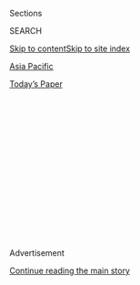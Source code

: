 <div id="app">

<div>

<div>

<div>

<div class="NYTAppHideMasthead css-1q2w90k e1suatyy0">

<div class="section css-ui9rw0 e1suatyy2">

<div class="css-eph4ug er09x8g0">

<div class="css-6n7j50">

</div>

<span class="css-1dv1kvn">Sections</span>

<div class="css-10488qs">

<span class="css-1dv1kvn">SEARCH</span>

</div>

[Skip to content](#site-content)[Skip to site index](#site-index)

</div>

<div id="masthead-section-label" class="css-1wr3we4 eaxe0e00">

[Asia
Pacific](https://www.nytimes3xbfgragh.onion/section/world/asia)

</div>

<div class="css-10698na e1huz5gh0">

</div>

</div>

<div id="masthead-bar-one" class="section hasLinks css-15hmgas e1csuq9d3">

<div class="css-uqyvli e1csuq9d0">

</div>

<div class="css-1uqjmks e1csuq9d1">

</div>

<div class="css-9e9ivx">

[](https://myaccount.nytimes3xbfgragh.onion/auth/login?response_type=cookie&client_id=vi)

</div>

<div class="css-1bvtpon e1csuq9d2">

[Today’s
Paper](https://www.nytimes3xbfgragh.onion/section/todayspaper)

</div>

</div>

</div>

</div>

<div data-aria-hidden="false">

<div id="site-content" data-role="main">

<div>

<div class="css-1aor85t" style="opacity:0.000000001;z-index:-1;visibility:hidden">

<div class="css-1hqnpie">

<div class="css-epjblv">

<span class="css-17xtcya">[Asia
Pacific](/section/world/asia)</span><span class="css-x15j1o">|</span><span class="css-fwqvlz">‘Extremely
Evil Misconduct’: Thailand’s Palace Intrigue Spills Into
View</span>

</div>

<div class="css-k008qs">

<div class="css-1iwv8en">

<span class="css-18z7m18"></span>

<div>

</div>

</div>

<span class="css-1n6z4y">https://nyti.ms/2NDC04s</span>

<div class="css-1705lsu">

<div class="css-4xjgmj">

<div class="css-4skfbu" data-role="toolbar" data-aria-label="Social Media Share buttons, Save button, and Comments Panel with current comment count" data-testid="share-tools">

  - 
  - 
  - 
  - 
    
    <div class="css-6n7j50">
    
    </div>

  - 
  - 

</div>

</div>

</div>

</div>

</div>

</div>

<div class="css-13pd83m">

</div>

<div id="top-wrapper" class="css-1sy8kpn">

<div id="top-slug" class="css-l9onyx">

Advertisement

</div>

[Continue reading the main
story](#after-top)

<div class="ad top-wrapper" style="text-align:center;height:100%;display:block;min-height:250px">

<div id="top" class="place-ad" data-position="top" data-size-key="top">

</div>

</div>

<div id="after-top">

</div>

</div>

<div>

<div id="sponsor-wrapper" class="css-1hyfx7x">

<div id="sponsor-slug" class="css-19vbshk">

Supported by

</div>

[Continue reading the main
story](#after-sponsor)

<div id="sponsor" class="ad sponsor-wrapper" style="text-align:center;height:100%;display:block">

</div>

<div id="after-sponsor">

</div>

</div>

<div class="css-186x18t">

</div>

<div class="css-ls6wgr ehdk2mb0">

# ‘Extremely Evil Misconduct’: Thailand’s Palace Intrigue Spills Into View

</div>

Six months after King Maha Vajiralongkorn’s coronation, aide after aide
has been ousted and denounced, even as he moves to bolster his
authority.

<div class="css-79elbk" data-testid="photoviewer-wrapper">

<div class="css-z3e15g" data-testid="photoviewer-wrapper-hidden">

</div>

<div class="css-1a48zt4 ehw59r15" data-testid="photoviewer-children">

![<span class="css-16f3y1r e13ogyst0" data-aria-hidden="true">King Maha
Vajiralongkorn of Thailand has taken high-profile steps that seem to
have bolstered his
authority.</span><span class="css-cnj6d5 e1z0qqy90" itemprop="copyrightHolder"><span class="css-1ly73wi e1tej78p0">Credit...</span><span><span>Athit
Perawongmetha/Reuters</span></span></span>](https://static01.graylady3jvrrxbe.onion/images/2019/11/07/world/07thailand-king-p1/merlin_163171704_b5e895f8-a461-4cc3-8dda-286b31bc68f0-articleLarge.jpg?quality=75&auto=webp&disable=upscale)

</div>

</div>

<div class="css-18e8msd">

<div class="css-vp77d3 epjyd6m0">

<div class="css-hus3qt ey68jwv0" data-aria-hidden="true">

[![Hannah
Beech](https://static01.graylady3jvrrxbe.onion/images/2018/10/08/multimedia/author-hannah-beech/author-hannah-beech-thumbLarge.png
"Hannah Beech")](https://www.nytimes3xbfgragh.onion/by/hannah-beech)

</div>

<div class="css-1baulvz">

By [<span class="css-1baulvz last-byline" itemprop="name">Hannah
Beech</span>](https://www.nytimes3xbfgragh.onion/by/hannah-beech)

</div>

</div>

  - 
    
    <div class="css-ld3wwf e16638kd2">
    
    Nov. 6,
    2019
    
    </div>

  - 
    
    <div class="css-4xjgmj">
    
    <div class="css-d8bdto" data-role="toolbar" data-aria-label="Social Media Share buttons, Save button, and Comments Panel with current comment count" data-testid="share-tools">
    
      - 
      - 
      - 
      - 
        
        <div class="css-6n7j50">
        
        </div>
    
      - 
      - 
    
    </div>
    
    </div>

</div>

<div class="css-mdjrty">

[阅读简体中文版](https://cn.nytimes3xbfgragh.onion/asia-pacific/20191106/thailand-king-consort-wives/ "Read in Simplified Chinese")[閱讀繁體中文版](https://cn.nytimes3xbfgragh.onion/asia-pacific/20191106/thailand-king-consort-wives/zh-hant/ "Read in Traditional Chinese")[Leer
en
español](https://www.nytimes3xbfgragh.onion/es/2019/11/07/espanol/mundo/tailandia-monarquia-escandalos.html "Read in Spanish")

</div>

</div>

<div class="section meteredContent css-1r7ky0e" name="articleBody" itemprop="articleBody">

<div class="css-1fanzo5 StoryBodyCompanionColumn">

<div class="css-53u6y8">

BANGKOK — The denunciations have swirled through Thailand’s gilded
palaces with the rhetorical extravagance of a Shakespearean history.

The official consort to the king was [accused of trying to upstage the
queen](https://www.nytimes3xbfgragh.onion/2019/10/21/world/asia/king-thailand-royal-consort.html?module=inline)
and “undermining the nation,” leading to the stripping of her royal
titles after less than three months on the job.

A grand chamberlain was removed for “severely immoral acts” that
allegedly included forcing a paramour to undergo an abortion.

And last week, four more courtiers, two of whom were described as
bedchamber pages, were removed for “[extremely evil
misconduct](http://www.ratchakitcha.soc.go.th/DATA/PDF/2562/B/057/T_0001.PDF).”

</div>

</div>

<div class="css-1fanzo5 StoryBodyCompanionColumn">

<div class="css-53u6y8">

*\[Read:* [*The Thai palace posted dozens of unusual photos of the
King’s consort. Then the website went
down.*](https://www.nytimes3xbfgragh.onion/2019/08/27/world/asia/thailand-consort-king.html?rref=collection%2Fbyline%2Fhannah-beech)*\]*

Nearly half a year ago, King Maha Vajiralongkorn Bodindradebayavarangkun
was [crowned in a lavish
spectacle](https://www.nytimes3xbfgragh.onion/2019/05/04/world/asia/thailand-king-maha-vajiralongkorn.html)
culminating in the placement of a 16-pound crown on his head. Since then
the 67-year-old king has assembled a court whose intrigue frequently
spills onto the pages of the Royal Thai Government Gazette, which
normally records more anodyne matters.

The explosive details of the palace purges stand in contrast to the
reserved tenor of the seven-decade reign of [King Bhumibol
Adulyadej](https://www.nytimes3xbfgragh.onion/2016/10/14/world/asia/thai-king-bhumibol-adulyadej-dies.html?searchResultPosition=3&module=inline),
his father. At the time of his death in 2016, King Bhumibol was the
world’s longest-serving royal. He did not leave Thailand for decades,
and he was often pictured in rice paddies or factories with his
subjects.

King Maha Vajiralongkorn spends much of his time in Germany and has not
continued the tradition of communing with ordinary Thais, at least in
photos that have been made public. The king has taken high-profile steps
that appear to have bolstered his authority.

Last year, he [assumed oversight over the Crown Property
Bureau](https://www.nytimes3xbfgragh.onion/2018/06/17/world/asia/thailand-king-assets.html),
whose fortune, believed to be upward of $30 billion, helps make him one
of the world’s wealthiest royals.

</div>

</div>

<div class="css-1fanzo5 StoryBodyCompanionColumn">

<div class="css-53u6y8">

In February, he [quashed the political
candidacy](https://www.nytimes3xbfgragh.onion/2019/02/08/world/asia/thailand-prime-minister-princess.html)
of his elder sister, Ubolratana Rajakanya Sirivadhana Varnavadi, calling
her attempt to run for prime minister “highly inappropriate.”

</div>

</div>

<div class="css-79elbk" data-testid="photoviewer-wrapper">

<div class="css-z3e15g" data-testid="photoviewer-wrapper-hidden">

</div>

<div class="css-1a48zt4 ehw59r15" data-testid="photoviewer-children">

![<span class="css-16f3y1r e13ogyst0" data-aria-hidden="true">Preechapol
Pongpanich, a Thai politician, with the candidacy application of the
king’s elder sister, Ubolratana Rajakanya Sirivadhana Varnavadi. The
king put a stop to her campaign for prime
minister.</span><span class="css-cnj6d5 e1z0qqy90" itemprop="copyrightHolder"><span class="css-1ly73wi e1tej78p0">Credit...</span><span>Athit
Perawongmetha/Reuters</span></span>](https://static01.graylady3jvrrxbe.onion/images/2019/11/01/world/00thailand-king-3/merlin_151312146_7d17c853-2422-4d0a-8e6f-1825592a45f7-articleLarge.jpg?quality=75&auto=webp&disable=upscale)

</div>

</div>

<div class="css-1fanzo5 StoryBodyCompanionColumn">

<div class="css-53u6y8">

Last month, he ordered two infantry units in Bangkok, the capital, moved
from normal military command to that of his royal corps.

“This direct taking of control is something that we haven’t seen since
the end of absolute monarchy in 1932,” said [Tamara
Loos](https://history.cornell.edu/tamara-loos), the chair of the history
department at Cornell University and an expert on Thai monarchic
traditions. “It’s a slide toward something that is very different from
his father’s behind-the-scenes way of operating.”

The recent announcement that four palace insiders were being stripped of
their royal and military titles capped a tumultuous week, which began
when the king’s official companion was publicly purged.

On Oct. 21, an announcement in the Royal Thai Government Gazette stated
that Sineenat Wongvajirapakdi had been divested of her title of noble
consort. She was accused of “ingratitude” and of scheming against Queen
Suthida Vajiralongkorn Na Ayudhya, the king’s fourth wife.

</div>

</div>

<div class="css-1fanzo5 StoryBodyCompanionColumn">

<div class="css-53u6y8">

Ms. Sineenat’s actions “caused the royal household staff to be
discordant,” the official statement
said.

</div>

</div>

<div class="css-79elbk" data-testid="photoviewer-wrapper">

<div class="css-z3e15g" data-testid="photoviewer-wrapper-hidden">

</div>

<div class="css-1a48zt4 ehw59r15" data-testid="photoviewer-children">

<div class="css-1xdhyk6 erfvjey0">

<span class="css-1ly73wi e1tej78p0">Image</span>

<div class="css-zjzyr8">

<div data-testid="lazyimage-container" style="height:257.77777777777777px">

</div>

</div>

</div>

<span class="css-16f3y1r e13ogyst0" data-aria-hidden="true">Sineenat
Wongvajirapakdi was briefly the king’s noble consort, a title that had
not been used in more than 80
years. </span><span class="css-cnj6d5 e1z0qqy90" itemprop="copyrightHolder"><span class="css-1ly73wi e1tej78p0">Credit...</span><span>Thailand
Royal Office</span></span>

</div>

</div>

<div class="css-1fanzo5 StoryBodyCompanionColumn">

<div class="css-53u6y8">

A nursing college graduate, Ms. Sineenat had enjoyed her official
position, which is separate from that of wife, for only a matter of
weeks. The title of noble consort had not been used since Thailand
abolished absolute monarchy and polygamy more than eight decades ago.

Two days after Ms. Sineenat was stripped of her title, several other
courtiers, including a senior [representative of the king in many
ceremonies](http://www.ratchakitcha.soc.go.th/DATA/PDF/2562/B/056/T_0003.PDF),
a nurse and a veterinarian from the royal canine division were dismissed
for what was termed “severely evil misconduct using their government
positions to seek benefits for themselves.”

Similar phrasing was used last week to describe the purported misdeeds
of four others. Two of the courtiers were accused of adultery, which was
deemed “an offense of the principles of the royal household staff.”

“You wouldn’t imagine that this is the language of a government
gazette,” Ms. Loos said. “It’s more like a tabloid.”

The king, who is known in some official pronouncements as “the sacred
lord over all heads,” has been married four times. His first wife, who
is also his first cousin, retained the title of princess even after
their divorce in 1991. They had one
daughter.

</div>

</div>

<div id="2019-11-01-thailand-king-chart" class="section interactive-content interactive-size-scoop css-174j8de" data-id="100000006801781">

<div class="css-17ih8de interactive-body" data-sourceid="100000006801781">

<div id="g-thaiking-box" class="ai2html">

<div id="g-thaiking-600" class="g-artboard" style="width:600px; height:242.422415167902px;" data-aspect-ratio="2.475" data-min-width="600">

![](data:image/gif;base64,R0lGODlhCgAKAIAAAB8fHwAAACH5BAEAAAAALAAAAAAKAAoAAAIIhI+py+0PYysAOw==)

<div id="g-ai0-1" class="g-Layer_1 g-aiAbs g-aiPointText" style="top:19.3236%;margin-top:-8.8px;left:2.8213%;width:68px;">

Married

</div>

<div id="g-ai0-2" class="g-Layer_1 g-aiAbs g-aiPointText" style="top:19.8954%;margin-top:-8.2px;left:57.9051%;width:180px;">

King Maha
Vajiralongkorn

</div>

<div id="g-ai0-3" class="g-Layer_1 g-aiAbs g-aiPointText" style="top:26.7531%;margin-top:-8.9px;left:2.8212%;width:74px;">

Divorced

</div>

<div id="g-ai0-4" class="g-Layer_1 g-aiAbs g-aiPointText" style="top:54.3538%;margin-top:-8.8px;left:20.5008%;margin-left:-73.5px;width:147px;">

Princess
Soamsawali

</div>

<div id="g-ai0-5" class="g-Layer_1 g-aiAbs g-aiPointText" style="top:61.1601%;margin-top:-16.3px;right:0.5448%;width:67px;">

Queen

Suthida

</div>

<div id="g-ai0-6" class="g-Layer_1 g-aiAbs g-aiPointText" style="top:59.3039%;margin-top:-8.8px;left:41.471%;width:78px;">

Sujarinee

</div>

<div id="g-ai0-7" class="g-Layer_1 g-aiAbs g-aiPointText" style="top:64.2539%;margin-top:-8.8px;left:72.1748%;margin-left:-35.5px;width:71px;">

Srirasmi

</div>

<div id="g-ai0-8" class="g-Layer_1 g-aiAbs g-aiPointText" style="top:64.8797%;margin-top:-7.3px;left:0.2657%;width:49px;">

1977

</div>

<div id="g-ai0-9" class="g-Layer_1 g-aiAbs g-aiPointText" style="top:69.4083%;margin-top:-7.3px;left:44.3257%;width:39px;">

’96

</div>

<div id="g-ai0-10" class="g-Layer_1 g-aiAbs g-aiPointText" style="top:69.4082%;margin-top:-7.3px;left:39.2336%;width:39px;">

’94

</div>

<div id="g-ai0-11" class="g-Layer_1 g-aiAbs g-aiPointText" style="top:73.9547%;margin-top:-7.3px;left:55.068%;width:49px;">

2001

</div>

<div id="g-ai0-12" class="g-Layer_1 g-aiAbs g-aiPointText" style="top:73.9452%;margin-top:-7.3px;left:85.7687%;width:38px;">

’14

</div>

<div id="g-ai0-13" class="g-Layer_1 g-aiAbs g-aiPointText" style="top:78.9389%;margin-top:-14.4px;left:63.5653%;width:72px;">

Children

born

</div>

<div id="g-ai0-14" class="g-Layer_1 g-aiAbs g-aiPointText" style="top:84.2578%;margin-top:-7.3px;right:0.4684%;width:38px;">

’19

</div>

<div id="g-ai0-15" class="g-Layer_1 g-aiAbs" style="top:86.6257%;left:6.5182%;width:49.8333%;">

King Maha Vajiralongkorn had five children with Sujarinee while he was
still married to his first
wife.

</div>

<div id="g-ai0-16" class="g-Layer_1 g-aiAbs" style="top:86.6257%;right:4.1695%;width:29.3333%;">

The noble consort Sineenat was purged in
October.

</div>

</div>

<div id="g-thaiking-460" class="g-artboard" style="width:460px; height:257.165067759275px;" data-aspect-ratio="1.789" data-min-width="460" data-max-width="599">

![](data:image/gif;base64,R0lGODlhCgAKAIAAAB8fHwAAACH5BAEAAAAALAAAAAAKAAoAAAIIhI+py+0PYysAOw==)

<div id="g-ai1-1" class="g-Layer_1 g-aiAbs g-aiPointText" style="top:17.4286%;margin-top:-7.8px;left:3.028%;width:65px;">

Married

</div>

<div id="g-ai1-2" class="g-Layer_1 g-aiAbs g-aiPointText" style="top:18.9428%;margin-top:-7.7px;left:60.311%;width:169px;">

King Maha
Vajiralongkorn

</div>

<div id="g-ai1-3" class="g-Layer_1 g-aiAbs g-aiPointText" style="top:24.043%;margin-top:-7.8px;left:3.0279%;width:70px;">

Divorced

</div>

<div id="g-ai1-4" class="g-Layer_1 g-aiAbs g-aiPointText" style="top:51.425%;margin-top:-8.2px;left:20.5548%;margin-left:-69px;width:138px;">

Princess
Soamsawali

</div>

<div id="g-ai1-5" class="g-Layer_1 g-aiAbs g-aiPointText" style="top:57.6467%;margin-top:-16.2px;right:0.7074%;width:64px;">

Queen

Suthida

</div>

<div id="g-ai1-6" class="g-Layer_1 g-aiAbs g-aiPointText" style="top:56.0912%;margin-top:-8.2px;left:41.4007%;width:74px;">

Sujarinee

</div>

<div id="g-ai1-7" class="g-Layer_1 g-aiAbs g-aiPointText" style="top:60.7575%;margin-top:-8.2px;left:72.092%;margin-left:-34px;width:68px;">

Srirasmi

</div>

<div id="g-ai1-8" class="g-Layer_1 g-aiAbs g-aiPointText" style="top:61.1559%;margin-top:-7.3px;left:0.8846%;width:39px;">

’77

</div>

<div id="g-ai1-9" class="g-Layer_1 g-aiAbs g-aiPointText" style="top:65.4334%;margin-top:-7.3px;left:38.8506%;width:39px;">

’94

</div>

<div id="g-ai1-10" class="g-Layer_1 g-aiAbs g-aiPointText" style="top:65.4333%;margin-top:-7.3px;left:44.2643%;width:39px;">

’96

</div>

<div id="g-ai1-11" class="g-Layer_1 g-aiAbs g-aiPointText" style="top:69.7219%;margin-top:-7.3px;left:54.9839%;width:49px;">

2001

</div>

<div id="g-ai1-12" class="g-Layer_1 g-aiAbs g-aiPointText" style="top:69.7099%;margin-top:-7.3px;left:85.6193%;width:38px;">

’14

</div>

<div id="g-ai1-13" class="g-Layer_1 g-aiAbs g-aiPointText" style="top:74.8034%;margin-top:-14.4px;left:63.463%;width:68px;">

Children

born

</div>

<div id="g-ai1-14" class="g-Layer_1 g-aiAbs g-aiPointText" style="top:79.4313%;margin-top:-7.3px;right:0.6418%;width:38px;">

’19

</div>

<div id="g-ai1-15" class="g-Layer_1 g-aiAbs" style="top:81.2708%;left:6.5219%;width:40.6522%;">

King Vajiralongkorn had five children with Sujarinee while he was still
married to his first
wife.

</div>

<div id="g-ai1-16" class="g-Layer_1 g-aiAbs" style="top:81.2708%;right:4.2582%;width:23.6957%;">

The noble consort Sineenat was purged in
October.

</div>

</div>

<div id="g-thaiking-330" class="g-artboard" style="width:330px; height:570.539012704376px;" data-aspect-ratio="0.578" data-min-width="180" data-max-width="459">

![](data:image/gif;base64,R0lGODlhCgAKAIAAAB8fHwAAACH5BAEAAAAALAAAAAAKAAoAAAIIhI+py+0PYysAOw==)

<div id="g-ai2-1" class="g-Layer_1 g-aiAbs g-aiPointText" style="top:14.147%;margin-top:-7.7px;left:49.6768%;margin-left:-84.5px;width:169px;">

King Maha
Vajiralongkorn

</div>

<div id="g-ai2-2" class="g-Layer_1 g-aiAbs g-aiPointText" style="top:20.4754%;margin-top:-7.8px;left:51.7827%;width:65px;">

Married

</div>

<div id="g-ai2-3" class="g-Layer_1 g-aiAbs g-aiPointText" style="top:20.3713%;margin-top:-6.2px;right:52.0721%;width:36px;">

’77

</div>

<div id="g-ai2-4" class="g-Layer_1 g-aiAbs g-aiPointText" style="top:21.9867%;margin-top:-7.4px;right:66.2577%;width:96px;">

Children
born

</div>

<div id="g-ai2-5" class="g-Layer_1 g-aiAbs" style="top:32.736%;margin-top:-36.8px;right:66.0606%;width:33.9394%;">

King Vajiralongkorn had five children with Sujarinee while he was still
married to his first
wife.

</div>

<div id="g-ai2-6" class="g-Layer_1 g-aiAbs g-aiPointText" style="top:33.1699%;margin-top:-8.2px;left:69.3759%;margin-left:-69px;width:138px;">

Princess
Soamsawali

</div>

<div id="g-ai2-7" class="g-Layer_1 g-aiAbs g-aiPointText" style="top:49.0466%;margin-top:-7.8px;left:51.7827%;width:70px;">

Divorced

</div>

<div id="g-ai2-8" class="g-Layer_1 g-aiAbs g-aiPointText" style="top:50.8688%;margin-top:-6.2px;right:55.4142%;width:36px;">

’94

</div>

<div id="g-ai2-9" class="g-Layer_1 g-aiAbs g-aiPointText" style="top:52.9757%;margin-top:-8.2px;left:48.0133%;width:74px;">

Sujarinee

</div>

<div id="g-ai2-10" class="g-Layer_1 g-aiAbs g-aiPointText" style="top:54.9%;margin-top:-6.2px;right:55.4142%;width:36px;">

’96

</div>

<div id="g-ai2-11" class="g-Layer_1 g-aiAbs g-aiPointText" style="top:64.1937%;margin-top:-6.3px;right:59.1245%;width:45px;">

2001

</div>

<div id="g-ai2-12" class="g-Layer_1 g-aiAbs g-aiPointText" style="top:76.287%;margin-top:-8.2px;left:51.0705%;margin-left:-34px;width:68px;">

Srirasmi

</div>

<div id="g-ai2-13" class="g-Layer_1 g-aiAbs" style="bottom:5.178%;right:69.3045%;width:30.6061%;">

The noble consort Sineenat was purged in
October.

</div>

<div id="g-ai2-14" class="g-Layer_1 g-aiAbs g-aiPointText" style="top:88.2017%;margin-top:-6.2px;right:59.2608%;width:35px;">

’14

</div>

<div id="g-ai2-15" class="g-Layer_1 g-aiAbs g-aiPointText" style="top:97.495%;margin-top:-8.2px;left:44.6925%;width:103px;">

Queen
Suthida

</div>

<div id="g-ai2-16" class="g-Layer_1 g-aiAbs g-aiPointText" style="top:97.3159%;margin-top:-6.2px;right:66.7158%;width:35px;">

’19

</div>

</div>

</div>

</div>

Photo by Apichart Weerawong/Associated Press

By The New York Times

</div>

<div class="css-1fanzo5 StoryBodyCompanionColumn">

<div class="css-53u6y8">

His second wife, with whom he had five children while still married to
his first wife, was an actress. She and their four sons live overseas,
but their daughter, Sirivannavari Nariratana, carries out royal duties
in Thailand.

A fashion designer, Princess Sirivannavari made headlines last year
after a Thai entertainment host who panned a gown she had designed was
threatened with criminal prosecution.

Thailand has strict laws against criticism of the royal family.
Offenders can be sentenced to up to 15 years in prison for each count of
lèse-majesté. Because complaints can be lodged by anyone, not only the
police, human rights groups say the law, meant to protect the monarchy,
has been twisted to suppress political dissent.

Perhaps unsurprisingly, multiple academics and political commentators in
Thailand declined to comment on the slew of firings recorded in the
Royal Thai Government Gazette.

The king’s third wife, Srirasmi Suwadee, was considered a princess until
she and at least nine of her relatives were purged five years ago, after
the palace alleged that they had used their royal connections to
illegally burnish their wealth. Ms. Srirasmi’s parents were jailed for
lèse-majesté.

</div>

</div>

<div class="css-79elbk" data-testid="photoviewer-wrapper">

<div class="css-z3e15g" data-testid="photoviewer-wrapper-hidden">

</div>

<div class="css-1a48zt4 ehw59r15" data-testid="photoviewer-children">

<div class="css-1xdhyk6 erfvjey0">

<span class="css-1ly73wi e1tej78p0">Image</span>

<div class="css-zjzyr8">

<div data-testid="lazyimage-container" style="height:257.77777777777777px">

</div>

</div>

</div>

<span class="css-16f3y1r e13ogyst0" data-aria-hidden="true">Prime
Minister Prayuth Chan-ocha at a celebration of the king’s birthday in
July.</span><span class="css-cnj6d5 e1z0qqy90" itemprop="copyrightHolder"><span class="css-1ly73wi e1tej78p0">Credit...</span><span>Lillian
Suwanrumpha/Agence France-Presse — Getty Images</span></span>

</div>

</div>

<div class="css-1fanzo5 StoryBodyCompanionColumn">

<div class="css-53u6y8">

The pair had one son, Dipangkorn Rasmijoti, who is considered the heir
apparent to the throne.

The king’s marriage to his fourth wife, Queen Suthida, a former flight
attendant, was made public in May, three days before he was crowned.

</div>

</div>

<div class="css-1fanzo5 StoryBodyCompanionColumn">

<div class="css-53u6y8">

It was on the king’s birthday this year, July 28, that he named Ms.
Sineenat his noble consort.

The Royal Household Bureau later [released
pictures](https://www.nytimes3xbfgragh.onion/2019/08/27/world/asia/thailand-consort-king.html)
of the two together, including images of Ms. Sineenat flying a plane
while wearing a camouflage-printed sports bra and another of her
cradling a white poodle, which was wearing what appeared to be a black
leather onesie.

The king has owned a number of pet poodles, one of which was granted the
military rank of air chief marshal.

Several women associated with the king have also attained high military
positions. Queen Suthida was named a general in the king’s bodyguard
corps, while Ms. Sineenat was a major general before her downfall.

Ryn Jirenuwat contributed reporting.

</div>

</div>

<div>

</div>

</div>

<div>

</div>

<div>

</div>

<div>

</div>

<div>

<div id="bottom-wrapper" class="css-1ede5it">

<div id="bottom-slug" class="css-l9onyx">

Advertisement

</div>

[Continue reading the main
story](#after-bottom)

<div id="bottom" class="ad bottom-wrapper" style="text-align:center;height:100%;display:block;min-height:90px">

</div>

<div id="after-bottom">

</div>

</div>

</div>

</div>

</div>

## Site Index

<div>

</div>

## Site Information Navigation

  - [© <span>2020</span> <span>The New York Times
    Company</span>](https://help.nytimes3xbfgragh.onion/hc/en-us/articles/115014792127-Copyright-notice)

<!-- end list -->

  - [NYTCo](https://www.nytco.com/)
  - [Contact
    Us](https://help.nytimes3xbfgragh.onion/hc/en-us/articles/115015385887-Contact-Us)
  - [Work with us](https://www.nytco.com/careers/)
  - [Advertise](https://nytmediakit.com/)
  - [T Brand Studio](http://www.tbrandstudio.com/)
  - [Your Ad
    Choices](https://www.nytimes3xbfgragh.onion/privacy/cookie-policy#how-do-i-manage-trackers)
  - [Privacy](https://www.nytimes3xbfgragh.onion/privacy)
  - [Terms of
    Service](https://help.nytimes3xbfgragh.onion/hc/en-us/articles/115014893428-Terms-of-service)
  - [Terms of
    Sale](https://help.nytimes3xbfgragh.onion/hc/en-us/articles/115014893968-Terms-of-sale)
  - [Site
    Map](https://spiderbites.nytimes3xbfgragh.onion)
  - [Help](https://help.nytimes3xbfgragh.onion/hc/en-us)
  - [Subscriptions](https://www.nytimes3xbfgragh.onion/subscription?campaignId=37WXW)

</div>

</div>

</div>

</div>
